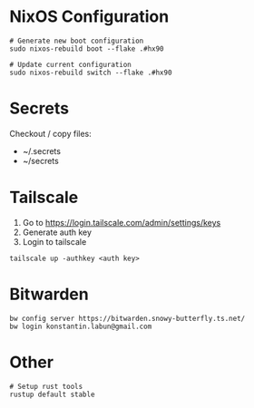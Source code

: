 # NixOS Configuration
```
# Generate new boot configuration
sudo nixos-rebuild boot --flake .#hx90

# Update current configuration
sudo nixos-rebuild switch --flake .#hx90
```

# Secrets
Checkout / copy files:
- ~/.secrets
- ~/secrets

# Tailscale
1. Go to https://login.tailscale.com/admin/settings/keys
2. Generate auth key
3. Login to tailscale
```
tailscale up -authkey <auth key>
```

# Bitwarden
```
bw config server https://bitwarden.snowy-butterfly.ts.net/
bw login konstantin.labun@gmail.com
```

# Other
```
# Setup rust tools
rustup default stable


```
